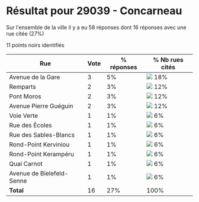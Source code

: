 # Résultat pour 29039 - Concarneau

Sur l'ensemble de la ville il y a eu 58 réponses dont 16 réponses avec une rue citée (27%)

11 points noirs identifiés

| Rue | Vote | % réponses | % Nb rues cités|
|-----|------|------------|----------------|
| Avenue de la Gare | 3 | 5% | <img src="../../img/bar_18.gif" />&nbsp;18%|
| Remparts | 2 | 3% | <img src="../../img/bar_12.gif" />&nbsp;12%|
| Pont Moros | 2 | 3% | <img src="../../img/bar_12.gif" />&nbsp;12%|
| Avenue Pierre Guéguin | 2 | 3% | <img src="../../img/bar_12.gif" />&nbsp;12%|
| Voie Verte | 1 | 1% | <img src="../../img/bar_6.gif" />&nbsp;6%|
| Rue des Écoles | 1 | 1% | <img src="../../img/bar_6.gif" />&nbsp;6%|
| Rue des Sables-Blancs | 1 | 1% | <img src="../../img/bar_6.gif" />&nbsp;6%|
| Rond-Point Kerviniou | 1 | 1% | <img src="../../img/bar_6.gif" />&nbsp;6%|
| Rond-Point Kerampéru | 1 | 1% | <img src="../../img/bar_6.gif" />&nbsp;6%|
| Quai Carnot | 1 | 1% | <img src="../../img/bar_6.gif" />&nbsp;6%|
| Avenue de Bielefeld-Senne | 1 | 1% | <img src="../../img/bar_6.gif" />&nbsp;6%|
| **Total** | 16 | 27% | 100%|
